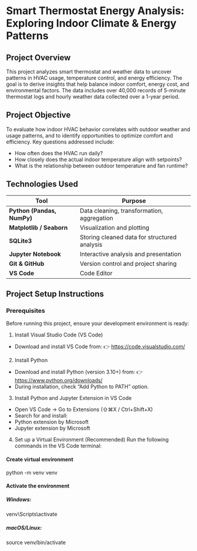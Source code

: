 
# Smart Thermostat Energy Analysis: Exploring Indoor Climate & Energy Patterns

## Project Overview
This project analyzes smart thermostat and weather data to uncover patterns in HVAC usage, temperature control, and energy efficiency. The goal is to derive insights that help balance indoor comfort, energy cost, and environmental factors. The data includes over 40,000 records of 5-minute thermostat logs and hourly weather data collected over a 1-year period.

## Project Objective
To evaluate how indoor HVAC behavior correlates with outdoor weather and usage patterns, and to identify opportunities to optimize comfort and efficiency. Key questions addressed include:

- How often does the HVAC run daily?
- How closely does the actual indoor temperature align with setpoints?
- What is the relationship between outdoor temperature and fan runtime?

## Technologies Used

| Tool                       | Purpose                                      |
| -------------------------- | -------------------------------------------- |
| **Python (Pandas, NumPy)** | Data cleaning, transformation, aggregation   |
| **Matplotlib / Seaborn**   | Visualization and plotting                   |
| **SQLite3**                | Storing cleaned data for structured analysis |
| **Jupyter Notebook**       | Interactive analysis and presentation        |
| **Git & GitHub**           | Version control and project sharing          |
| **VS Code**                | Code Editor                                  |

## Project Setup Instructions

### Prerequisites

Before running this project, ensure your development environment is ready:

1. Install Visual Studio Code (VS Code)

- Download and install VS Code from:
 👉 https://code.visualstudio.com/

2. Install Python

- Download and install Python (version 3.10+) from:
 👉 https://www.python.org/downloads/
- During installation, check “Add Python to PATH” option.

3. Install Python and Jupyter Extension in VS Code
- Open VS Code → Go to Extensions (⇧⌘X / Ctrl+Shift+X)
- Search for and install:
 - Python extension by Microsoft
 - Jupyter extension by Microsoft

4. Set up a Virtual Environment (Recommended)
Run the following commands in the VS Code terminal:

#### Create virtual environment
python -m venv venv

#### Activate the environment

##### Windows:
venv\Scripts\activate

##### macOS/Linux:
source venv/bin/activate
